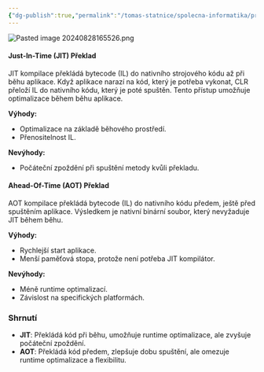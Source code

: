 ```yaml
---
{"dg-publish":true,"permalink":"/tomas-statnice/spolecna-informatika/programovaci-jazyk/nativni-a-interpretovany-beh-rizeni-prekladu-a-sestaveni-programu/jit-a-aot/","tags":["tomas","spolecna_informatika","programovaci_jazyky"],"noteIcon":""}
---
```


![Pasted image 20240828165526.png](/img/user/Pasted%20image%2020240828165526.png)
#### Just-In-Time (JIT) Překlad
JIT kompilace překládá bytecode (IL) do nativního strojového kódu až při běhu aplikace. Když aplikace narazí na kód, který je potřeba vykonat, CLR přeloží IL do nativního kódu, který je poté spuštěn. Tento přístup umožňuje optimalizace během běhu aplikace.

**Výhody:**
- Optimalizace na základě běhového prostředí.
- Přenositelnost IL.

**Nevýhody:**
- Počáteční zpoždění při spuštění metody kvůli překladu.

#### Ahead-Of-Time (AOT) Překlad
AOT kompilace překládá bytecode (IL) do nativního kódu předem, ještě před spuštěním aplikace. Výsledkem je nativní binární soubor, který nevyžaduje JIT během běhu.

**Výhody:**
- Rychlejší start aplikace.
- Menší paměťová stopa, protože není potřeba JIT kompilátor.

**Nevýhody:**
- Méně runtime optimalizací.
- Závislost na specifických platformách.

### Shrnutí
- **JIT**: Překládá kód při běhu, umožňuje runtime optimalizace, ale zvyšuje počáteční zpoždění.
- **AOT**: Překládá kód předem, zlepšuje dobu spuštění, ale omezuje runtime optimalizace a flexibilitu.